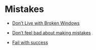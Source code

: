 # Mistakes


 - [Don’t Live with Broken Windows](../Don’t%20Live%20with%20Broken%20Windows/index.md)
    
 - [Don’t feel bad about making mistakes](../Don’t%20feel%20bad%20about%20making%20mistakes/index.md)
    
 - [Fail with success](../Fail%20with%20success/index.md)
    

